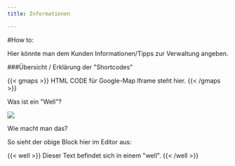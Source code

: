 ```yaml
---
title: Informationen

---
```


#How to:

Hier könnte man dem Kunden Informationen/Tipps zur Verwaltung angeben.

###Übersicht / Erklärung der "Shortcodes"

\{\{< gmaps >\}\} HTML CODE für Google-Map Iframe steht hier. \{\{< /gmaps >\}\}

Was ist ein "Well"?

![](/admin/images/well_beispiel.png)

Wie macht man das?

So sieht der obige Block hier im Editor aus:

\{\{< well >\}\}
Dieser Text befindet sich in einem "well".
\{\{< /well >\}\}